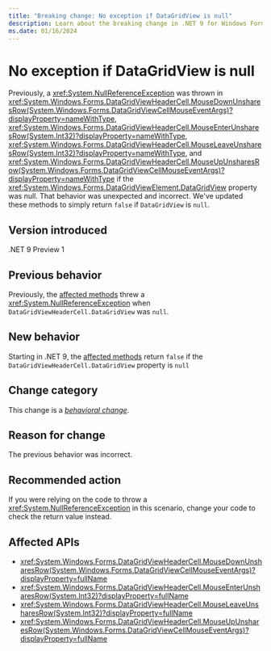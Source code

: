 ```yaml
---
title: "Breaking change: No exception if DataGridView is null"
description: Learn about the breaking change in .NET 9 for Windows Forms where DataGridViewHeaderCell methods no longer throw an exception if the DataGridView property is null.
ms.date: 01/16/2024
---
```

# No exception if DataGridView is null

Previously, a <xref:System.NullReferenceException> was thrown in <xref:System.Windows.Forms.DataGridViewHeaderCell.MouseDownUnsharesRow(System.Windows.Forms.DataGridViewCellMouseEventArgs)?displayProperty=nameWithType>, <xref:System.Windows.Forms.DataGridViewHeaderCell.MouseEnterUnsharesRow(System.Int32)?displayProperty=nameWithType>, <xref:System.Windows.Forms.DataGridViewHeaderCell.MouseLeaveUnsharesRow(System.Int32)?displayProperty=nameWithType>, and <xref:System.Windows.Forms.DataGridViewHeaderCell.MouseUpUnsharesRow(System.Windows.Forms.DataGridViewCellMouseEventArgs)?displayProperty=nameWithType> if the <xref:System.Windows.Forms.DataGridViewElement.DataGridView> property was null. That behavior was unexpected and incorrect. We've updated these methods to simply return `false` if `DataGridView` is `null`.

## Version introduced

.NET 9 Preview 1

## Previous behavior

Previously, the [affected methods](#affected-apis) threw a <xref:System.NullReferenceException> when `DataGridViewHeaderCell.DataGridView` was `null`.

## New behavior

Starting in .NET 9, the [affected methods](#affected-apis) return `false` if the `DataGridViewHeaderCell.DataGridView` property is `null`

## Change category

This change is a [*behavioral change*](../../categories.md#behavioral-change).

## Reason for change

The previous behavior was incorrect.

## Recommended action

If you were relying on the code to throw a <xref:System.NullReferenceException> in this scenario, change your code to check the return value instead.

## Affected APIs

- <xref:System.Windows.Forms.DataGridViewHeaderCell.MouseDownUnsharesRow(System.Windows.Forms.DataGridViewCellMouseEventArgs)?displayProperty=fullName>
- <xref:System.Windows.Forms.DataGridViewHeaderCell.MouseEnterUnsharesRow(System.Int32)?displayProperty=fullName>
- <xref:System.Windows.Forms.DataGridViewHeaderCell.MouseLeaveUnsharesRow(System.Int32)?displayProperty=fullName>
- <xref:System.Windows.Forms.DataGridViewHeaderCell.MouseUpUnsharesRow(System.Windows.Forms.DataGridViewCellMouseEventArgs)?displayProperty=fullName>
